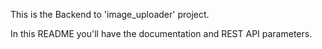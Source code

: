 This is the Backend to 'image_uploader' project.

In this README you'll have the documentation and REST API parameters.
